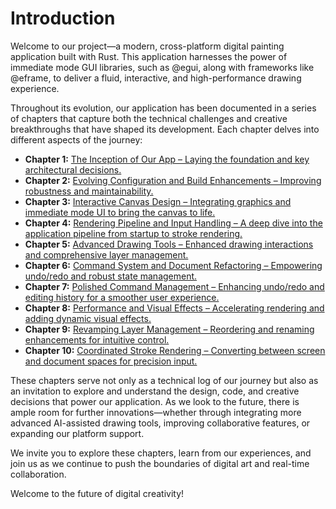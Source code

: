 # Introduction

Welcome to our project—a modern, cross-platform digital painting application built with Rust. This application harnesses the power of immediate mode GUI libraries, such as @egui, along with frameworks like @eframe, to deliver a fluid, interactive, and high-performance drawing experience.

Throughout its evolution, our application has been documented in a series of chapters that capture both the technical challenges and creative breakthroughs that have shaped its development. Each chapter delves into different aspects of the journey:

- **Chapter 1:** [The Inception of Our App – Laying the foundation and key architectural decisions.](Chapter_1.md)
- **Chapter 2:** [Evolving Configuration and Build Enhancements – Improving robustness and maintainability.](Chapter_2.md)
- **Chapter 3:** [Interactive Canvas Design – Integrating graphics and immediate mode UI to bring the canvas to life.](Chapter_3.md)
- **Chapter 4:** [Rendering Pipeline and Input Handling – A deep dive into the application pipeline from startup to stroke rendering.](Chapter_4.md)
- **Chapter 5:** [Advanced Drawing Tools – Enhanced drawing interactions and comprehensive layer management.](Chapter_5.md)
- **Chapter 6:** [Command System and Document Refactoring – Empowering undo/redo and robust state management.](Chapter_6.md)
- **Chapter 7:** [Polished Command Management – Enhancing undo/redo and editing history for a smoother user experience.](Chapter_7.md)
- **Chapter 8:** [Performance and Visual Effects – Accelerating rendering and adding dynamic visual effects.](Chapter_8.md)
- **Chapter 9:** [Revamping Layer Management – Reordering and renaming enhancements for intuitive control.](Chapter_9.md)
- **Chapter 10:** [Coordinated Stroke Rendering – Converting between screen and document spaces for precision input.](Chapter_10.md)

These chapters serve not only as a technical log of our journey but also as an invitation to explore and understand the design, code, and creative decisions that power our application. As we look to the future, there is ample room for further innovations—whether through integrating more advanced AI-assisted drawing tools, improving collaborative features, or expanding our platform support.

We invite you to explore these chapters, learn from our experiences, and join us as we continue to push the boundaries of digital art and real-time collaboration.

Welcome to the future of digital creativity!
